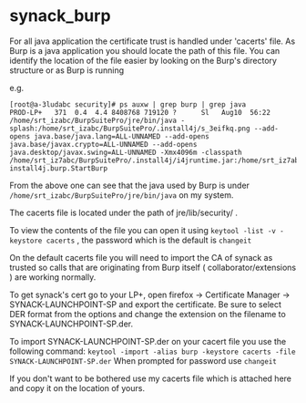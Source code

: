 # synack_burp

For all java application the certificate trust is handled under 'cacerts' file.  As Burp is a java application you should locate the path
of this file.  You can identify the location of the file easier by looking on the Burp's directory structure or as Burp is running 

e.g.
```
[root@a-3ludabc security]# ps auxw | grep burp | grep java
PROD-LP+   371  0.4  4.4 8408768 719120 ?      Sl   Aug10  56:22 /home/srt_izabc/BurpSuitePro/jre/bin/java -splash:/home/srt_izabc/BurpSuitePro/.install4j/s_3eifkq.png --add-opens java.base/java.lang=ALL-UNNAMED --add-opens java.base/javax.crypto=ALL-UNNAMED --add-opens java.desktop/javax.swing=ALL-UNNAMED -Xmx4096m -classpath /home/srt_iz7abc/BurpSuitePro/.install4j/i4jruntime.jar:/home/srt_iz7abc/BurpSuitePro/.install4j/launcherccf7dac9.jar:/home/srt_iz7habc/BurpSuitePro/burpsuite_pro.jar install4j.burp.StartBurp
```

From the above one can see that the java used by Burp is under `/home/srt_izabc/BurpSuitePro/jre/bin/java` on my system. 

The cacerts file is located under the path of jre/lib/security/ .

To view the contents of the file you can open it using `keytool -list -v -keystore cacerts` , the password which is the default is `changeit` 

On the default cacerts file you will need to import the CA of synack as trusted so calls that are originating from Burp itself ( collaborator/extensions ) 
are working normally.

To get synack's cert go to your LP+, open firefox -> Certificate Manager -> SYNACK-LAUNCHPOINT-SP and export the certificate. 
Be sure to select DER format from the options and change the extension on the filename to SYNACK-LAUNCHPOINT-SP.der.

To import SYNACK-LAUNCHPOINT-SP.der on your cacert file you use the following command:
`keytool -import -alias burp -keystore cacerts -file SYNACK-LAUNCHPOINT-SP.der`
When prompted for password use `changeit`

If you don't want to be bothered use my cacerts file which is attached here and copy it on the location of yours.
